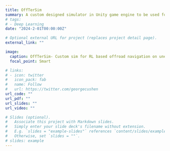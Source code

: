 ```yaml
---
title: OffTerSim
summary: A custom designed simulator in Unity game engine to be used for training RL algorithms for offroad navigation on uneven terrain   
# tags:
# - Deep Learning
date: "2024-2-01T00:00:00Z"

# Optional external URL for project (replaces project detail page).
external_link: ""

image:
  caption: OffTerSim- Custom sim for RL based offroad navigation on uneven terrains 
  focal_point: Smart

# links:
# - icon: twitter
#   icon_pack: fab
#   name: Follow
#   url: https://twitter.com/georgecushen
url_code: ""
url_pdf: ""
url_slides: ""
url_video: ""

# Slides (optional).
#   Associate this project with Markdown slides.
#   Simply enter your slide deck's filename without extension.
#   E.g. `slides = "example-slides"` references `content/slides/example-slides.md`.
#   Otherwise, set `slides = ""`.
# slides: example
---
```

